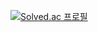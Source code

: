 [![Solved.ac 프로필](http://mazassumnida.wtf/api/v2/generate_badge?boj={devjiwon0918})](https://solved.ac/{devjiwon0918})
